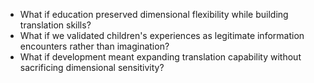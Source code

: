 
- What if education preserved dimensional flexibility while building translation skills?
- What if we validated children's experiences as legitimate information encounters rather than imagination?
- What if development meant expanding translation capability without sacrificing dimensional sensitivity?